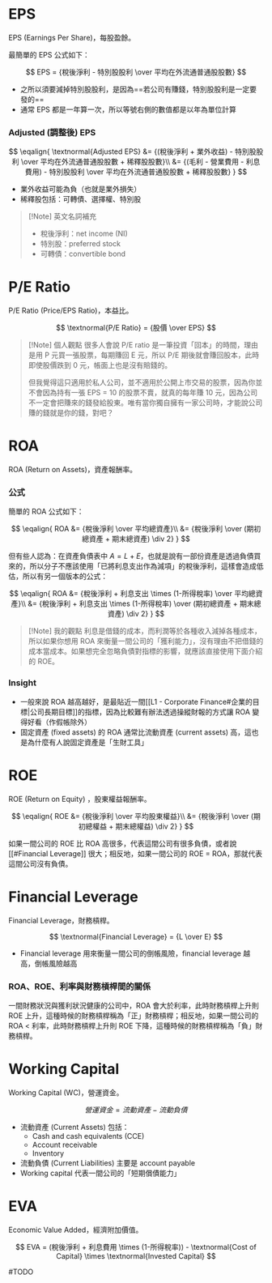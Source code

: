 # EPS

EPS (Earnings Per Share)，每股盈餘。

最簡單的 EPS 公式如下：

$$
EPS = {稅後淨利 - 特別股股利 \over 平均在外流通普通股股數}
$$

- 之所以須要減掉特別股股利，是因為==若公司有賺錢，特別股股利是一定要發的==
- 通常 EPS 都是一年算一次，所以等號右側的數值都是以年為單位計算

### Adjusted (調整後) EPS

$$
\eqalign{
\textnormal{Adjusted EPS} &= {(稅後淨利 + 業外收益) - 特別股股利 \over 平均在外流通普通股股數 + 稀釋股股數}\\
&= {(毛利 - 營業費用 - 利息費用) - 特別股股利 \over 平均在外流通普通股股數 + 稀釋股股數}
}
$$

- 業外收益可能為負（也就是業外損失）
- 稀釋股包括：可轉債、選擇權、特別股

>[!Note] 英文名詞補充
>- 稅後淨利：net income (NI)
>- 特別股：preferred stock
>- 可轉債：convertible bond

# P/E Ratio

P/E Ratio (Price/EPS Ratio)，本益比。

$$
\textnormal{P/E Ratio} = {股價 \over EPS}
$$

>[!Note] 個人觀點
>很多人會說 P/E ratio 是一筆投資「回本」的時間，理由是用 P 元買一張股票，每期賺回 E 元，所以 P/E 期後就會賺回股本，此時即使股價跌到 0 元，帳面上也是沒有賠錢的。
>
>但我覺得這只適用於私人公司，並不適用於公開上市交易的股票，因為你並不會因為持有一張 EPS = 10 的股票不賣，就真的每年賺 10 元，因為公司不一定會把賺來的錢發給股東。唯有當你獨自擁有一家公司時，才能說公司賺的錢就是你的錢，對吧？

# ROA

ROA (Return on Assets)，資產報酬率。

### 公式

簡單的 ROA 公式如下：

$$
\eqalign{
ROA &= {稅後淨利 \over 平均總資產}\\
&= {稅後淨利 \over (期初總資產 + 期末總資產) \div 2}
}
$$

但有些人認為：在資產負債表中 $A = L + E$，也就是說有一部份資產是透過負債買來的，所以分子不應該使用「已將利息支出作為減項」的稅後淨利，這樣會造成低估，所以有另一個版本的公式：

$$
\eqalign{
ROA &= {稅後淨利 + 利息支出 \times (1-所得稅率) \over 平均總資產}\\
&= {稅後淨利 + 利息支出 \times (1-所得稅率) \over (期初總資產 + 期末總資產) \div 2}
}
$$

>[!Note] 我的觀點
>    利息是借錢的成本，而利潤等於各種收入減掉各種成本，所以如果你想用 ROA 來衡量一間公司的「獲利能力」，沒有理由不把借錢的成本當成本。如果想完全忽略負債對指標的影響，就應該直接使用下面介紹的 ROE。

### Insight

- 一般來說 ROA 越高越好，是最貼近一間[[L1 - Corporate Finance#企業的目標|公司長期目標]]的指標，因為比較難有辦法透過操縱財報的方式讓 ROA 變得好看（作假帳除外）
- 固定資產 (fixed assets) 的 ROA 通常比流動資產 (current assets) 高，這也是為什麼有人說固定資產是「生財工具」

# ROE

ROE (Return on Equity) ，股東權益報酬率。

$$
\eqalign{
ROE &= {稅後淨利 \over 平均股東權益}\\
&= {稅後淨利 \over (期初總權益 + 期末總權益) \div 2}
}
$$

如果一間公司的 ROE 比 ROA 高很多，代表這間公司有很多負債，或者說 [[#Financial Leverage]] 很大；相反地，如果一間公司的 ROE = ROA，那就代表這間公司沒有負債。

# Financial Leverage

Financial Leverage，財務槓桿。

$$
\textnormal{Financial Leverage} = {L \over E}
$$

- Financial leverage 用來衡量一間公司的倒帳風險，financial leverage 越高，倒帳風險越高

### ROA、ROE、利率與財務槓桿間的關係

一間財務狀況與獲利狀況健康的公司中，ROA 會大於利率，此時財務槓桿上升則 ROE 上升，這種時候的財務槓桿稱為「正」財務槓桿；相反地，如果一間公司的 ROA < 利率，此時財務槓桿上升則 ROE 下降，這種時候的財務槓桿稱為「負」財務槓桿。

# Working Capital

Working Capital (WC)，營運資金。

$$
營運資金 = 流動資產 - 流動負債
$$

- 流動資產 (Current Assets) 包括：
    - Cash and cash equivalents (CCE)
    - Account receivable
    - Inventory
- 流動負債 (Current Liabilities) 主要是 account payable
- Working capital 代表一間公司的「短期償債能力」

# EVA

Economic Value Added，經濟附加價值。

$$
EVA = (稅後淨利 + 利息費用 \times (1-所得稅率)) - \textnormal{Cost of Capital} \times \textnormal{Invested Capital}
$$

#TODO 

